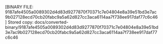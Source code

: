 [BINARY FILE: 9187afe4505a0089302d4d83d9277870f70371c7e04804e8a39e51bd3e7ac9b027128ecd70cb20fabc9a5a62d827cc3aca6114aa7f738ee917daf77c6c46]
Stored copy: docs/converted-binary/9187afe4505a0089302d4d83d9277870f70371c7e04804e8a39e51bd3e7ac9b027128ecd70cb20fabc9a5a62d827cc3aca6114aa7f738ee917daf77c6c46
